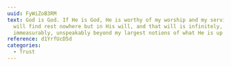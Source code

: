 ```yaml
---
uuid: FyWiZoB3RM
text: God is God. If He is God, He is worthy of my worship and my service. I
  will find rest nowhere but in His will, and that will is infinitely,
  immeasurably, unspeakably beyond my largest notions of what He is up to.
reference: d1YrfUcD5d
categories:
  - Trust
---
```


